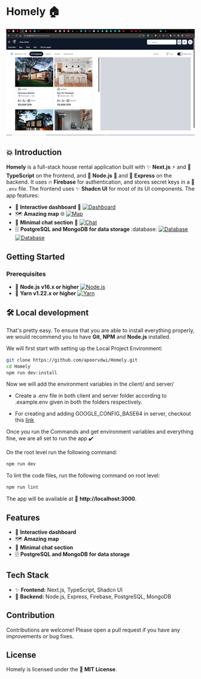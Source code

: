 # Homely 🏠
[![Homely](client/src/app/assets/preview.jpg)](https://github.com/Ekep-Obasi/homely)

## 💥 Introduction

**Homely** is a full-stack house rental application built with ✨ **Next.js** ⚡️ and 💯 **TypeScript** on the frontend, and 🐙 **Node.js** 🚆 and 🚦 **Express** on the backend. It uses 🔥 **Firebase** for authentication, and stores secret keys in a 🔐 `.env` file. The frontend uses ✨ **Shadcn UI** for most of its UI components. The app features:

* 🎉 **Interactive dashboard** :tada:
[![Dashboard](https://img.shields.io/badge/Dashboard-Interactive-brightgreen)](https://github.com/Ekep-Obasi/homely)
* 🗺️ **Amazing map** :globe_with_meridians:
[![Map](https://img.shields.io/badge/Map-Amazing-blue)](https://github.com/Ekep-Obasi/homely)
* 💬 **Minimal chat section** :speech_balloon:
[![Chat](https://img.shields.io/badge/Chat-Minimal-orange)](https://github.com/Ekep-Obasi/homely)
* 🗄️ **PostgreSQL and MongoDB for data storage** :database:
[![Database](https://img.shields.io/badge/Database-PostgreSQL-purple)](https://github.com/Ekep-Obasi/homely)
[![Database](https://img.shields.io/badge/Database-MongoDB-teal)](https://github.com/Ekep-Obasi/homely)

## Getting Started

### Prerequisites

* 🔌 **Node.js v16.x or higher**
[![Node.js](https://img.shields.io/badge/Node.js-v16.x-brightgreen)](https://nodejs.org/en/)
* 🧶 **Yarn v1.22.x or higher**
[![Yarn](https://img.shields.io/badge/Yarn-v1.22.x-blue)](https://classic.yarnpkg.com/en/)

## 🛠️ Local development

That's pretty easy. To ensure that you are able to install everything properly, we would recommend you to have <b>Git</b>, <b>NPM</b> and <b>Node.js</b> installed.

We will first start with setting up the Local Project Environment:

```sh
git clone https://github.com/apoorvdwi/Homely.git
cd Homely
npm run dev:install
```
Now we will add the environment variables in the client/ and server/

 - Create a .env file in both client and server folder according to .example.env given in both the folders respectively.

 - For creating and adding GOOGLE_CONFIG_BASE64 in server, checkout this [link](https://newbedev.com/deploying-firebase-app-with-service-account-to-heroku-environment-variables-with-dotenv)

Once you run the Commands and get environment variables and everything fine, we are all set to run the app ✔️

On the root level run the following command:

```sh
npm run dev
```

To lint the code files, run the following command on root level:

```sh
npm run lint
```

The app will be available at 🔗 **http://localhost:3000**.

## Features

* 🎉 **Interactive dashboard**
* 🗺️ **Amazing map**
* 💬 **Minimal chat section**
* 🗄️ **PostgreSQL and MongoDB for data storage**

## Tech Stack

* ✨ **Frontend:** Next.js, TypeScript, Shadcn UI
* 🐙 **Backend:** Node.js, Express, Firebase, PostgreSQL, MongoDB

## Contribution

Contributions are welcome! Please open a pull request if you have any improvements or bug fixes.

## License

Homely is licensed under the 📝 **MIT License**.

